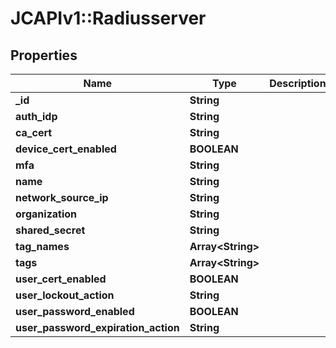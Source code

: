 # JCAPIv1::Radiusserver

## Properties
Name | Type | Description | Notes
------------ | ------------- | ------------- | -------------
**_id** | **String** |  | [optional] 
**auth_idp** | **String** |  | [optional] 
**ca_cert** | **String** |  | [optional] 
**device_cert_enabled** | **BOOLEAN** |  | [optional] 
**mfa** | **String** |  | [optional] 
**name** | **String** |  | [optional] 
**network_source_ip** | **String** |  | [optional] 
**organization** | **String** |  | [optional] 
**shared_secret** | **String** |  | [optional] 
**tag_names** | **Array&lt;String&gt;** |  | [optional] 
**tags** | **Array&lt;String&gt;** |  | [optional] 
**user_cert_enabled** | **BOOLEAN** |  | [optional] 
**user_lockout_action** | **String** |  | [optional] 
**user_password_enabled** | **BOOLEAN** |  | [optional] 
**user_password_expiration_action** | **String** |  | [optional] 

